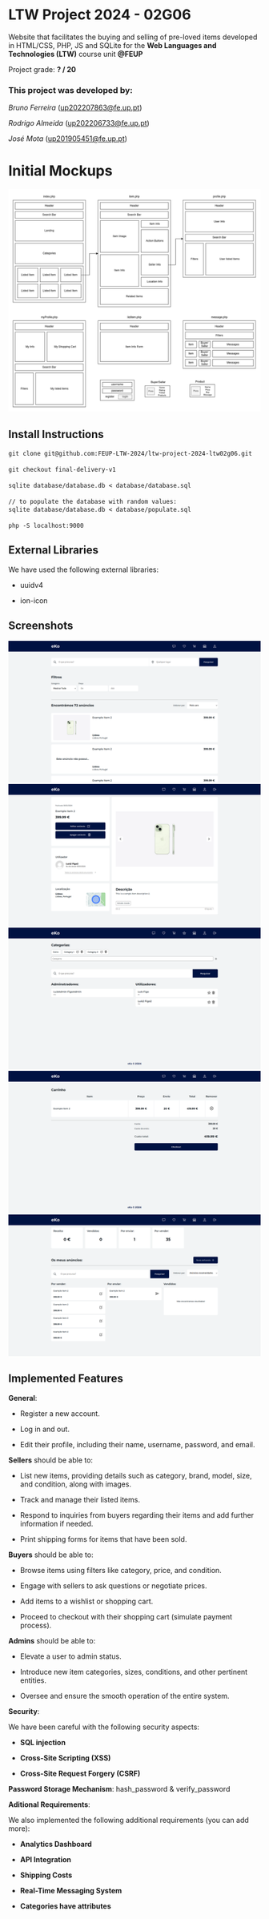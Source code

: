 # LTW Project 2024 - 02G06

Website that facilitates the buying and selling of pre-loved items developed in HTML/CSS, PHP, JS and SQLite for the **Web Languages and Technologies (LTW)** course unit **@FEUP**

Project grade: **? / 20**

### This project was developed by:

_Bruno Ferreira_ (up202207863@fe.up.pt)

_Rodrigo Almeida_ (up202206733@fe.up.pt)

_José Mota_ (up201905451@fe.up.pt)

# Initial Mockups

![](docs/mockups.png)

## Install Instructions

    git clone git@github.com:FEUP-LTW-2024/ltw-project-2024-ltw02g06.git

    git checkout final-delivery-v1

    sqlite database/database.db < database/database.sql

    // to populate the database with random values:
    sqlite database/database.db < database/populate.sql

    php -S localhost:9000

## External Libraries

We have used the following external libraries:

- uuidv4

- ion-icon

## Screenshots

![](docs/Screenshot_1.png)
![](docs/Screenshot_5.png)
![](docs/Screenshot_2.png)
![](docs/Screenshot_3.png)
![](docs/Screenshot_4.png)

## Implemented Features

**General**:

- Register a new account.

- Log in and out.

- Edit their profile, including their name, username, password, and email.

**Sellers** should be able to:

- List new items, providing details such as category, brand, model, size, and condition, along with images.

- Track and manage their listed items.

- Respond to inquiries from buyers regarding their items and add further information if needed.

- Print shipping forms for items that have been sold.

**Buyers** should be able to:

- Browse items using filters like category, price, and condition.

- Engage with sellers to ask questions or negotiate prices.

- Add items to a wishlist or shopping cart.

- Proceed to checkout with their shopping cart (simulate payment process).

**Admins** should be able to:

- Elevate a user to admin status.

- Introduce new item categories, sizes, conditions, and other pertinent entities.

- Oversee and ensure the smooth operation of the entire system.

**Security**:

We have been careful with the following security aspects:

- **SQL injection**

- **Cross-Site Scripting (XSS)**

- **Cross-Site Request Forgery (CSRF)**

**Password Storage Mechanism**: hash_password & verify_password

**Aditional Requirements**:

We also implemented the following additional requirements (you can add more):

- **Analytics Dashboard**

- **API Integration**

- **Shipping Costs**

- **Real-Time Messaging System**

- **Categories have attributes**
